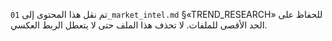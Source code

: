 <!-- CMIS:START::RELOCATION_NOTICE -->
تم نقل هذا المحتوى إلى `01_market_intel.md` §«TREND_RESEARCH» للحفاظ على الحد الأقصى للملفات. لا تحذف هذا الملف حتى لا يتعطل الربط العكسي.
<!-- CMIS:END::RELOCATION_NOTICE -->
